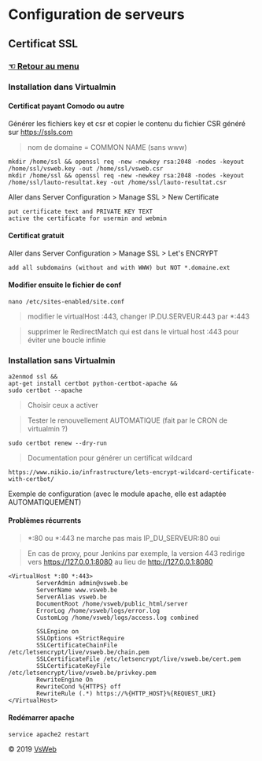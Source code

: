 Configuration de serveurs
==
Certificat SSL
-
### [&#9756; Retour au menu](../README.md)
### Installation dans Virtualmin
#### Certificat payant Comodo ou autre
Générer les fichiers key et csr et copier le contenu du fichier CSR généré sur https://ssls.com
> nom de domaine = COMMON NAME (sans www)
		
    mkdir /home/ssl && openssl req -new -newkey rsa:2048 -nodes -keyout /home/ssl/vsweb.key -out /home/ssl/vsweb.csr
    mkdir /home/ssl && openssl req -new -newkey rsa:2048 -nodes -keyout /home/ssl/lauto-resultat.key -out /home/ssl/lauto-resultat.csr

Aller dans Server Configuration > Manage SSL > New Certificate

    put certificate text and PRIVATE KEY TEXT 
    active the certificate for usermin and webmin

#### Certificat gratuit
Aller dans Server Configuration > Manage SSL > Let's ENCRYPT

    add all subdomains (without and with WWW) but NOT *.domaine.ext
		
#### Modifier ensuite le fichier de conf

    nano /etc/sites-enabled/site.conf
    
> modifier le virtualHost :443, changer IP.DU.SERVEUR:443 par *:443

> supprimer le RedirectMatch qui est dans le virtual host :443
 pour éviter une boucle infinie
 
### Installation sans Virtualmin

    a2enmod ssl &&
    apt-get install certbot python-certbot-apache &&
    sudo certbot --apache
    
> Choisir ceux a activer

> Tester le renouvellement AUTOMATIQUE (fait par le CRON de virtualmin ?)

    sudo certbot renew --dry-run
    
> Documentation pour générer un certificat wildcard

    https://www.nikio.io/infrastructure/lets-encrypt-wildcard-certificate-with-certbot/
 
Exemple de configuration (avec le module apache, elle est adaptée AUTOMATIQUEMENT)
#### Problèmes récurrents
> *:80 ou *:443 ne marche pas mais IP_DU_SERVEUR:80 oui

> En cas de proxy, pour Jenkins par exemple, la version 443 redirige vers https://127.0.0.1:8080 au lieu de http://127.0.0.1:8080

    <VirtualHost *:80 *:443>                     						
            ServerAdmin admin@vsweb.be
            ServerName www.vsweb.be
            ServerAlias vsweb.be               					
            DocumentRoot /home/vsweb/public_html/server
            ErrorLog /home/vsweb/logs/error.log
            CustomLog /home/vsweb/logs/access.log combined
            
            SSLEngine on									
            SSLOptions +StrictRequire							
            SSLCertificateChainFile /etc/letsencrypt/live/vsweb.be/chain.pem		
            SSLCertificateFile /etc/letsencrypt/live/vsweb.be/cert.pem		
            SSLCertificateKeyFile /etc/letsencrypt/live/vsweb.be/privkey.pem		
            RewriteEngine On								
            RewriteCond %{HTTPS} off							
            RewriteRule (.*) https://%{HTTP_HOST}%{REQUEST_URI}				
    </VirtualHost>


#### Redémarrer apache

    service apache2 restart

&copy; 2019 [VsWeb](https://vsweb.be)
